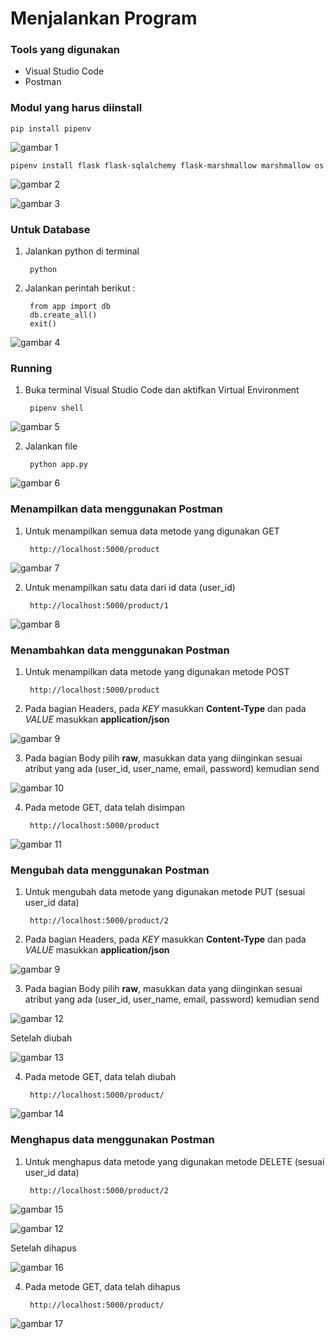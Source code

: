 # Menjalankan Program

### Tools yang digunakan
* Visual Studio Code
* Postman

### Modul yang harus diinstall

    pip install pipenv

![gambar 1](https://github.com/MegaOktavian/rhymes/blob/master/projek%20bootcamp-online/1/Screenshot%20from%202020-07-03%2000-48-59.png)

    pipenv install flask flask-sqlalchemy flask-marshmallow marshmallow os

![gambar 2](https://github.com/MegaOktavian/rhymes/blob/master/projek%20bootcamp-online/1/Screenshot%20from%202020-07-03%2001-05-19.png)

![gambar 3](https://github.com/MegaOktavian/rhymes/blob/master/projek%20bootcamp-online/1/Screenshot%20from%202020-07-03%2001-06-44.png)

### Untuk Database
1. Jalankan python di terminal

        python

2. Jalankan perintah berikut :

        from app import db
        db.create_all()
        exit()

![gambar 4](https://github.com/MegaOktavian/rhymes/blob/master/projek%20bootcamp-online/1/Screenshot%20from%202020-07-03%2001-12-01.png)

### Running
1. Buka terminal Visual Studio Code dan aktifkan Virtual Environment

        pipenv shell

![gambar 5](https://github.com/MegaOktavian/rhymes/blob/master/projek%20bootcamp-online/1/Screenshot%20from%202020-07-03%2001-12-18.png)

2. Jalankan file

        python app.py

![gambar 6](https://github.com/MegaOktavian/rhymes/blob/master/projek%20bootcamp-online/1/Screenshot%20from%202020-07-03%2001-16-43.png)

### Menampilkan data menggunakan Postman
1. Untuk menampilkan semua data metode yang digunakan GET

        http://localhost:5000/product

![gambar 7](https://github.com/MegaOktavian/rhymes/blob/master/projek%20bootcamp-online/1/Screenshot%20from%202020-07-03%2001-19-44.png)

2. Untuk menampilkan satu data dari id data (user_id)

        http://localhost:5000/product/1

![gambar 8](https://github.com/MegaOktavian/rhymes/blob/master/projek%20bootcamp-online/1/Screenshot%20from%202020-07-03%2001-20-00.png)

### Menambahkan data menggunakan Postman
1. Untuk menampilkan data metode yang digunakan metode POST

        http://localhost:5000/product

2. Pada bagian Headers, pada *KEY* masukkan **Content-Type** dan pada *VALUE* masukkan **application/json**

![gambar 9](https://github.com/MegaOktavian/rhymes/blob/master/projek%20bootcamp-online/1/Screenshot%20from%202020-07-03%2001-26-14.png)

3. Pada bagian Body pilih **raw**, masukkan data yang diinginkan sesuai atribut yang ada (user_id, user_name, email, password) kemudian send

![gambar 10](https://github.com/MegaOktavian/rhymes/blob/master/projek%20bootcamp-online/1/Screenshot%20from%202020-07-03%2001-29-18.png)

4. Pada metode GET, data telah disimpan

        http://localhost:5000/product

![gambar 11](https://github.com/MegaOktavian/rhymes/blob/master/projek%20bootcamp-online/1/Screenshot%20from%202020-07-03%2001-31-11.png)

### Mengubah data menggunakan Postman
1. Untuk mengubah data metode yang digunakan metode PUT (sesuai user_id data)

        http://localhost:5000/product/2

2. Pada bagian Headers, pada *KEY* masukkan **Content-Type** dan pada *VALUE* masukkan **application/json**

![gambar 9](https://github.com/MegaOktavian/rhymes/blob/master/projek%20bootcamp-online/1/Screenshot%20from%202020-07-03%2001-26-14.png)

3. Pada bagian Body pilih **raw**, masukkan data yang diinginkan sesuai atribut yang ada (user_id, user_name, email, password) kemudian send

![gambar 12](https://github.com/MegaOktavian/rhymes/blob/master/projek%20bootcamp-online/1/Screenshot%20from%202020-07-03%2001-40-46.png)

Setelah diubah

![gambar 13](https://github.com/MegaOktavian/rhymes/blob/master/projek%20bootcamp-online/1/Screenshot%20from%202020-07-03%2001-42-11.png)

4. Pada metode GET, data telah diubah

        http://localhost:5000/product/

![gambar 14](https://github.com/MegaOktavian/rhymes/blob/master/projek%20bootcamp-online/1/Screenshot%20from%202020-07-03%2001-42-36.png)

### Menghapus data menggunakan Postman
1. Untuk menghapus data metode yang digunakan metode DELETE (sesuai user_id data)

        http://localhost:5000/product/2

![gambar 15](https://github.com/MegaOktavian/rhymes/blob/master/projek%20bootcamp-online/1/Screenshot%20from%202020-07-03%2001-45-26.png)

![gambar 12](https://github.com/MegaOktavian/rhymes/blob/master/projek%20bootcamp-online/1/Screenshot%20from%202020-07-03%2001-40-46.png)

Setelah dihapus

![gambar 16](https://github.com/MegaOktavian/rhymes/blob/master/projek%20bootcamp-online/1/Screenshot%20from%202020-07-03%2001-45-34.png)

4. Pada metode GET, data telah dihapus

        http://localhost:5000/product/

![gambar 17](https://github.com/MegaOktavian/rhymes/blob/master/projek%20bootcamp-online/1/Screenshot%20from%202020-07-03%2001-45-47.png)